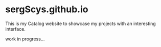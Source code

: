 # sergScys.github.io

This is my Catalog website to showcase my projects with an interesting interface.

work in progress...
